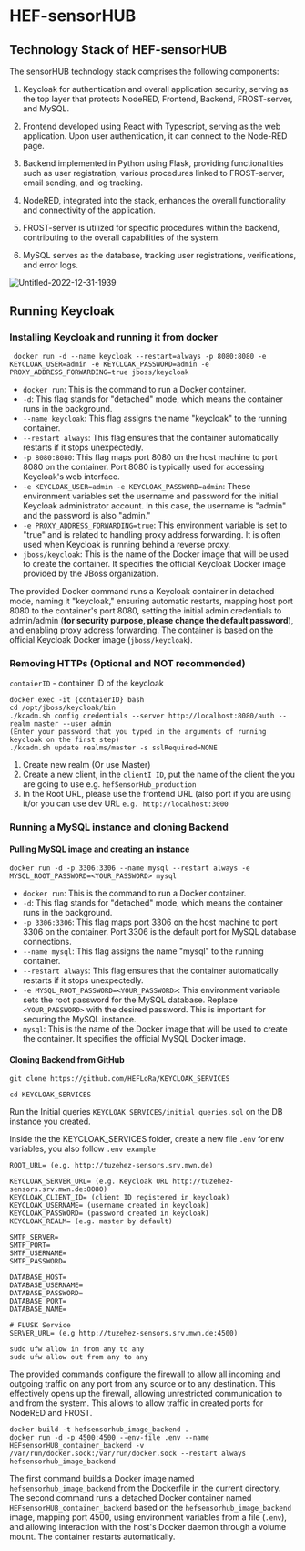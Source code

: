 # HEF-sensorHUB


## Technology Stack of HEF-sensorHUB

  
The sensorHUB technology stack comprises the following components:

1.  Keycloak for authentication and overall application security, serving as the top layer that protects NodeRED, Frontend, Backend, FROST-server, and MySQL.
    
2.  Frontend developed using React with Typescript, serving as the web application. Upon user authentication, it can connect to the Node-RED page.
    
3.  Backend implemented in Python using Flask, providing functionalities such as user registration, various procedures linked to FROST-server, email sending, and log tracking.
    
4.  NodeRED, integrated into the stack, enhances the overall functionality and connectivity of the application.
    
5.  FROST-server is utilized for specific procedures within the backend, contributing to the overall capabilities of the system.
    
6.  MySQL serves as the database, tracking user registrations, verifications, and error logs.


![Untitled-2022-12-31-1939](https://github.com/HEFLoRa/HEF-sensorHUB/assets/49834648/d2f6ce53-ea1a-4f6e-a9c1-c81335ea2525)



## Running Keycloak 

  ### Installing Keycloak and running it from docker

     docker run -d --name keycloak --restart=always -p 8080:8080 -e KEYCLOAK_USER=admin -e KEYCLOAK_PASSWORD=admin -e PROXY_ADDRESS_FORWARDING=true jboss/keycloak
-   `docker run`: This is the command to run a Docker container.
-   `-d`: This flag stands for "detached" mode, which means the container runs in the background.
-   `--name keycloak`: This flag assigns the name "keycloak" to the running container.
-   `--restart always`: This flag ensures that the container automatically restarts if it stops unexpectedly.
-   `-p 8080:8080`: This flag maps port 8080 on the host machine to port 8080 on the container. Port 8080 is typically used for accessing Keycloak's web interface.
-   `-e KEYCLOAK_USER=admin -e KEYCLOAK_PASSWORD=admin`: These environment variables set the username and password for the initial Keycloak administrator account. In this case, the username is "admin" and the password is also "admin."
-   `-e PROXY_ADDRESS_FORWARDING=true`: This environment variable is set to "true" and is related to handling proxy address forwarding. It is often used when Keycloak is running behind a reverse proxy.
-   `jboss/keycloak`: This is the name of the Docker image that will be used to create the container. It specifies the official Keycloak Docker image provided by the JBoss organization.


  
The provided Docker command runs a Keycloak container in detached mode, naming it "keycloak," ensuring automatic restarts, mapping host port 8080 to the container's port 8080, setting the initial admin credentials to admin/admin (**for security purpose, please change the default password**), and enabling proxy address forwarding. The container is based on the official Keycloak Docker image (`jboss/keycloak`).

### Removing HTTPs (Optional and NOT recommended)

`contaierID` - container ID of the keycloak

    docker exec -it {contaierID} bash
    cd /opt/jboss/keycloak/bin
    ./kcadm.sh config credentials --server http://localhost:8080/auth --realm master --user admin
    (Enter your password that you typed in the arguments of running keycloak on the first step)
    ./kcadm.sh update realms/master -s sslRequired=NONE

 1. Create new realm (Or use Master)
 2. Create a new client, in the `clientI ID`, put the name of the client the you are going to use e.g. `hefSensorHub_production`
 3. In the Root URL, please use the frontend URL (also port if you are using it/or you can use dev URL `e.g. http://localhost:3000`

### Running a MySQL instance and cloning Backend

#### Pulling MySQL image and creating an instance 

    docker run -d -p 3306:3306 --name mysql --restart always -e MYSQL_ROOT_PASSWORD=<YOUR_PASSWORD> mysql

-   `docker run`: This is the command to run a Docker container.
-   `-d`: This flag stands for "detached" mode, which means the container runs in the background.
-   `-p 3306:3306`: This flag maps port 3306 on the host machine to port 3306 on the container. Port 3306 is the default port for MySQL database connections.
-   `--name mysql`: This flag assigns the name "mysql" to the running container.
-   `--restart always`: This flag ensures that the container automatically restarts if it stops unexpectedly.
-   `-e MYSQL_ROOT_PASSWORD=<YOUR_PASSWORD>`: This environment variable sets the root password for the MySQL database. Replace `<YOUR_PASSWORD>` with the desired password. This is important for securing the MySQL instance.
-   `mysql`: This is the name of the Docker image that will be used to create the container. It specifies the official MySQL Docker image.

#### Cloning Backend from GitHub

    git clone https://github.com/HEFLoRa/KEYCLOAK_SERVICES

    cd KEYCLOAK_SERVICES
  
    
Run the Initial queries  `KEYCLOAK_SERVICES/initial_queries.sql` on the DB instance you created.

Inside the the KEYCLOAK_SERVICES folder, create a new file `.env` for env variables, you also follow `.env example`

```
ROOT_URL= (e.g. http://tuzehez-sensors.srv.mwn.de)

KEYCLOAK_SERVER_URL= (e.g. Keycloak URL http://tuzehez-sensors.srv.mwn.de:8080) 
KEYCLOAK_CLIENT_ID= (client ID registered in keycloak)
KEYCLOAK_USERNAME= (username created in keycloak)
KEYCLOAK_PASSWORD= (password created in keycloak)
KEYCLOAK_REALM= (e.g. master by default)

SMTP_SERVER=
SMTP_PORT=
SMTP_USERNAME=
SMTP_PASSWORD=

DATABASE_HOST=
DATABASE_USERNAME=
DATABASE_PASSWORD=
DATABASE_PORT=
DATABASE_NAME=

# FLUSK Service
SERVER_URL= (e.g http://tuzehez-sensors.srv.mwn.de:4500) 
```

```
sudo ufw allow in from any to any
sudo ufw allow out from any to any
```

  
The provided commands configure the firewall to allow all incoming and outgoing traffic on any port from any source or to any destination. This effectively opens up the firewall, allowing unrestricted communication to and from the system. This allows to allow traffic in created ports for NodeRED and FROST.

    docker build -t hefsensorhub_image_backend .
    docker run -d -p 4500:4500 --env-file .env --name HEFsensorHUB_container_backend -v /var/run/docker.sock:/var/run/docker.sock --restart always hefsensorhub_image_backend

  
The first command builds a Docker image named `hefsensorhub_image_backend` from the Dockerfile in the current directory. The second command runs a detached Docker container named `HEFsensorHUB_container_backend` based on the `hefsensorhub_image_backend` image, mapping port 4500, using environment variables from a file (`.env`), and allowing interaction with the host's Docker daemon through a volume mount. The container restarts automatically.
